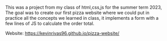 This was a project from my class of html,css,js for the summer term 2023, The goal was to create our first pizza website where we could put in practice all the concepts we learned in class, it implements a form with a few lines of JS to calculate the order total. 

Website: https://kevinrivas96.github.io/pizza-website/
